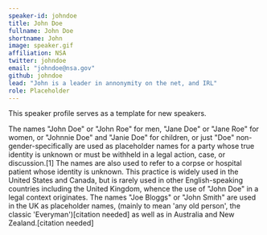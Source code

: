 ```yaml
---
speaker-id: johndoe
title: John Doe
fullname: John Doe
shortname: John 
image: speaker.gif
affiliation: NSA
twitter: johndoe
email: "johndoe@nsa.gov"
github: johndoe
lead: "John is a leader in annonymity on the net, and IRL"
role: Placeholder
---
```


This speaker profile serves as a template for new speakers.

The names "John Doe" or "John Roe" for men, "Jane Doe" or "Jane
Roe" for women, or "Johnnie Doe" and "Janie Doe" for children, or
just "Doe" non-gender-specifically are used as placeholder names
for a party whose true identity is unknown or must be withheld in
a legal action, case, or discussion.[1] The names are also used to
refer to a corpse or hospital patient whose identity is unknown.
This practice is widely used in the United States and Canada, but
is rarely used in other English-speaking countries including the
United Kingdom, whence the use of "John Doe" in a legal context
originates. The names "Joe Bloggs" or "John Smith" are used in the
UK as placeholder names, (mainly to mean 'any old person', the
classic 'Everyman')[citation needed] as well as in Australia and
New Zealand.[citation needed]
